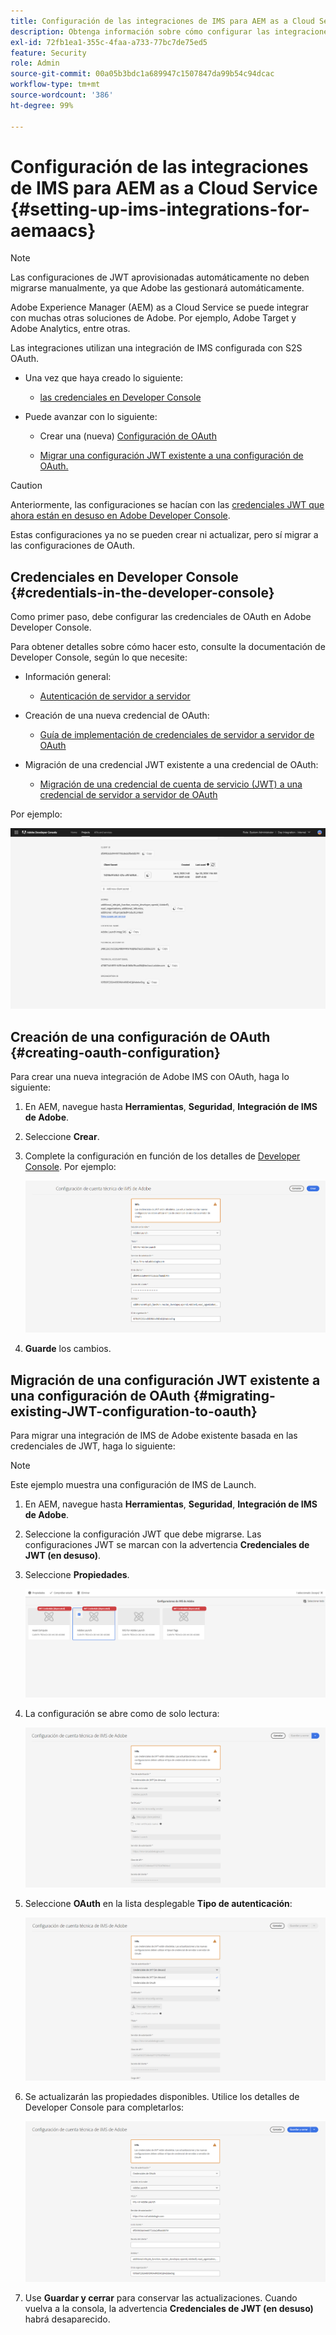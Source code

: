 ```yaml
---
title: Configuración de las integraciones de IMS para AEM as a Cloud Service
description: Obtenga información sobre cómo configurar las integraciones de IMS para AEM as a Cloud Service
exl-id: 72fb1ea1-355c-4faa-a733-77bc7de75ed5
feature: Security
role: Admin
source-git-commit: 00a05b3bdc1a689947c1507847da99b54c94dcac
workflow-type: tm+mt
source-wordcount: '386'
ht-degree: 99%

---
```


# Configuración de las integraciones de IMS para AEM as a Cloud Service {#setting-up-ims-integrations-for-aemaacs}

>[!NOTE]
>
>Las configuraciones de JWT aprovisionadas automáticamente no deben migrarse manualmente, ya que Adobe las gestionará automáticamente.

Adobe Experience Manager (AEM) as a Cloud Service se puede integrar con muchas otras soluciones de Adobe. Por ejemplo, Adobe Target y Adobe Analytics, entre otras.

Las integraciones utilizan una integración de IMS configurada con S2S OAuth.

* Una vez que haya creado lo siguiente:

   * [las credenciales en Developer Console](#credentials-in-the-developer-console)

* Puede avanzar con lo siguiente:

   * Crear una (nueva) [Configuración de OAuth](#creating-oauth-configuration)

   * [Migrar una configuración JWT existente a una configuración de OAuth.](#migrating-existing-JWT-configuration-to-oauth)

>[!CAUTION]
>
>Anteriormente, las configuraciones se hacían con las [credenciales JWT que ahora están en desuso en Adobe Developer Console](/help/security/jwt-credentials-deprecation-in-adobe-developer-console.md).
>
>Estas configuraciones ya no se pueden crear ni actualizar, pero sí migrar a las configuraciones de OAuth.

## Credenciales en Developer Console {#credentials-in-the-developer-console}

Como primer paso, debe configurar las credenciales de OAuth en Adobe Developer Console.

Para obtener detalles sobre cómo hacer esto, consulte la documentación de Developer Console, según lo que necesite:

* Información general:

   * [Autenticación de servidor a servidor](https://developer.adobe.com/developer-console/docs/guides/authentication/ServerToServerAuthentication/)

* Creación de una nueva credencial de OAuth:

   * [Guía de implementación de credenciales de servidor a servidor de OAuth](https://developer.adobe.com/developer-console/docs/guides/authentication/ServerToServerAuthentication/implementation)

* Migración de una credencial JWT existente a una credencial de OAuth:

   * [Migración de una credencial de cuenta de servicio (JWT) a una credencial de servidor a servidor de OAuth](https://developer.adobe.com/developer-console/docs/guides/authentication/ServerToServerAuthentication/migration/)

Por ejemplo:

![Credencial de OAuth en Developer Console](assets/ims-configuration-developer-console.png)

## Creación de una configuración de OAuth {#creating-oauth-configuration}

Para crear una nueva integración de Adobe IMS con OAuth, haga lo siguiente:

1. En AEM, navegue hasta **Herramientas**, **Seguridad**, **Integración de IMS de Adobe**.

1. Seleccione **Crear**.

1. Complete la configuración en función de los detalles de [Developer Console](https://developer.adobe.com/developer-console/docs/guides/authentication/ServerToServerAuthentication/implementation). Por ejemplo:

   ![Crear configuración de OAuth](assets/ims-create-oauth-configuration.png)

1. **Guarde** los cambios.

## Migración de una configuración JWT existente a una configuración de OAuth {#migrating-existing-JWT-configuration-to-oauth}

Para migrar una integración de IMS de Adobe existente basada en las credenciales de JWT, haga lo siguiente:

>[!NOTE]
>
>Este ejemplo muestra una configuración de IMS de Launch.

1. En AEM, navegue hasta **Herramientas**, **Seguridad**, **Integración de IMS de Adobe**.

1. Seleccione la configuración JWT que debe migrarse. Las configuraciones JWT se marcan con la advertencia **Credenciales de JWT (en desuso)**.

1. Seleccione **Propiedades**.

   ![Seleccione la configuración de JWT](assets/ims-migrate-jwt-select-configuration.png)

1. La configuración se abre como de solo lectura:

   ![Propiedades de configuración: solo lectura](assets/ims-migrate-jwt-properties-read-only.png)

1. Seleccione **OAuth** en la lista desplegable **Tipo de autenticación**:

   ![Seleccione Tipo de autenticación](assets/ims-migrate-jwt-authentication-type.png)

1. Se actualizarán las propiedades disponibles. Utilice los detalles de Developer Console para completarlos:

   ![Complete los detalles de OAuth](assets/ims-migrate-jwt-complete-oauth-details.png)

1. Use **Guardar y cerrar** para conservar las actualizaciones.
Cuando vuelva a la consola, la advertencia **Credenciales de JWT (en desuso)** habrá desaparecido.

